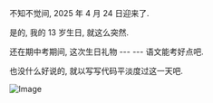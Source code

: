 不知不觉间, 2025 年 4 月 24 日迎来了.

是的, 我的 13 岁生日, 就这么突然.

还在期中考期间, 这次生日礼物 --- --- 语文能考好点吧.

也没什么好说的, 就以写写代码平淡度过这一天吧.

![Image](https://github.com/user-attachments/assets/46b1fd4c-5dfa-4cc1-aca5-237c111ab50e)